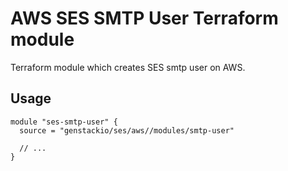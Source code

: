 # AWS SES SMTP User Terraform module

Terraform module which creates SES smtp user on AWS.

## Usage

```hcl
module "ses-smtp-user" {
  source = "genstackio/ses/aws//modules/smtp-user"
  
  // ...
}
```
